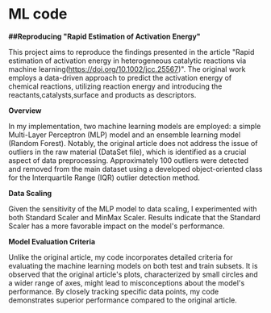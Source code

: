 # ML code
  **##Reproducing "Rapid Estimation of Activation Energy"**

This project aims to reproduce the findings presented in the article "Rapid estimation of activation energy in heterogeneous catalytic reactions via machine learning(https://doi.org/10.1002/jcc.25567)". The original work employs a data-driven approach to predict the activation energy of chemical reactions, utilizing reaction energy and introducing the reactants,catalysts,surface and products as descriptors.

**Overview**

In my implementation, two machine learning models are employed: a simple Multi-Layer Perceptron (MLP) model and an ensemble learning model (Random Forest). Notably, the original article does not address the issue of outliers in the raw material (DataSet file), which is identified as a crucial aspect of data preprocessing. Approximately 100 outliers were detected and removed from the main dataset using a developed object-oriented class for the Interquartile Range (IQR) outlier detection method.

**Data Scaling**

Given the sensitivity of the MLP model to data scaling, I experimented with both Standard Scaler and MinMax Scaler. Results indicate that the Standard Scaler has a more favorable impact on the model's performance.

**Model Evaluation Criteria**

Unlike the original article, my code incorporates detailed criteria for evaluating the machine learning models on both test and train subsets. It is observed that the original article's plots, characterized by small circles and a wider range of axes, might lead to misconceptions about the model's performance. By closely tracking specific data points, my code demonstrates superior performance compared to the original article.
